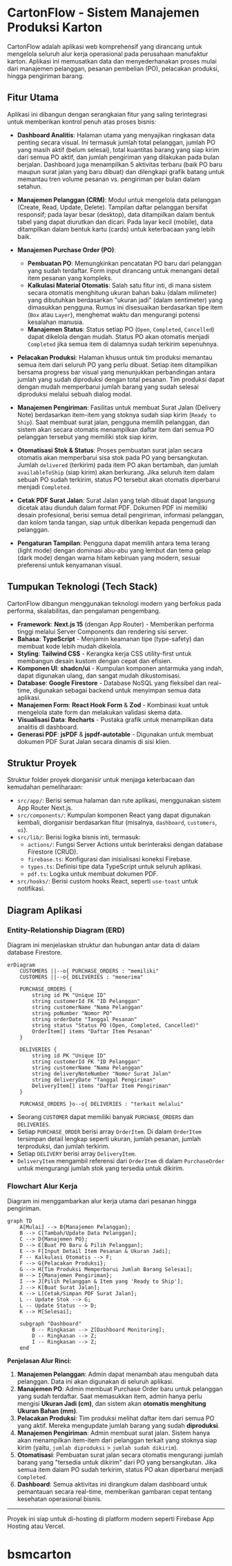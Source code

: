 
# CartonFlow - Sistem Manajemen Produksi Karton

CartonFlow adalah aplikasi web komprehensif yang dirancang untuk mengelola seluruh alur kerja operasional pada perusahaan manufaktur karton. Aplikasi ini memusatkan data dan menyederhanakan proses mulai dari manajemen pelanggan, pesanan pembelian (PO), pelacakan produksi, hingga pengiriman barang.

## Fitur Utama

Aplikasi ini dibangun dengan serangkaian fitur yang saling terintegrasi untuk memberikan kontrol penuh atas proses bisnis:

-   **Dashboard Analitis**: Halaman utama yang menyajikan ringkasan data penting secara visual. Ini termasuk jumlah total pelanggan, jumlah PO yang masih aktif (belum selesai), total kuantitas barang yang siap kirim dari semua PO aktif, dan jumlah pengiriman yang dilakukan pada bulan berjalan. Dashboard juga menampilkan 5 aktivitas terbaru (baik PO baru maupun surat jalan yang baru dibuat) dan dilengkapi grafik batang untuk memantau tren volume pesanan vs. pengiriman per bulan dalam setahun.

-   **Manajemen Pelanggan (CRM)**: Modul untuk mengelola data pelanggan (Create, Read, Update, Delete). Tampilan daftar pelanggan bersifat responsif; pada layar besar (desktop), data ditampilkan dalam bentuk tabel yang dapat diurutkan dan dicari. Pada layar kecil (mobile), data ditampilkan dalam bentuk kartu (cards) untuk keterbacaan yang lebih baik.

-   **Manajemen Purchase Order (PO)**:
    -   **Pembuatan PO**: Memungkinkan pencatatan PO baru dari pelanggan yang sudah terdaftar. Form input dirancang untuk menangani detail item pesanan yang kompleks.
    -   **Kalkulasi Material Otomatis**: Salah satu fitur inti, di mana sistem secara otomatis menghitung ukuran bahan baku (dalam milimeter) yang dibutuhkan berdasarkan "ukuran jadi" (dalam sentimeter) yang dimasukkan pengguna. Rumus ini disesuaikan berdasarkan tipe item (`Box` atau `Layer`), menghemat waktu dan mengurangi potensi kesalahan manusia.
    -   **Manajemen Status**: Status setiap PO (`Open`, `Completed`, `Cancelled`) dapat dikelola dengan mudah. Status PO akan otomatis menjadi `Completed` jika semua item di dalamnya sudah terkirim sepenuhnya.

-   **Pelacakan Produksi**: Halaman khusus untuk tim produksi memantau semua item dari seluruh PO yang perlu dibuat. Setiap item ditampilkan bersama progress bar visual yang menunjukkan perbandingan antara jumlah yang sudah diproduksi dengan total pesanan. Tim produksi dapat dengan mudah memperbarui jumlah barang yang sudah selesai diproduksi melalui sebuah dialog modal.

-   **Manajemen Pengiriman**: Fasilitas untuk membuat Surat Jalan (Delivery Note) berdasarkan item-item yang stoknya sudah siap kirim (`Ready to Ship`). Saat membuat surat jalan, pengguna memilih pelanggan, dan sistem akan secara otomatis menampilkan daftar item dari semua PO pelanggan tersebut yang memiliki stok siap kirim.

-   **Otomatisasi Stok & Status**: Proses pembuatan surat jalan secara otomatis akan memperbarui sisa stok pada PO yang bersangkutan. Jumlah `delivered` (terkirim) pada item PO akan bertambah, dan jumlah `availableToShip` (siap kirim) akan berkurang. Jika seluruh item dalam sebuah PO sudah terkirim, status PO tersebut akan otomatis diperbarui menjadi `Completed`.

-   **Cetak PDF Surat Jalan**: Surat Jalan yang telah dibuat dapat langsung dicetak atau diunduh dalam format PDF. Dokumen PDF ini memiliki desain profesional, berisi semua detail pengiriman, informasi pelanggan, dan kolom tanda tangan, siap untuk diberikan kepada pengemudi dan pelanggan.

-   **Pengaturan Tampilan**: Pengguna dapat memilih antara tema terang (light mode) dengan dominasi abu-abu yang lembut dan tema gelap (dark mode) dengan warna hitam kebiruan yang modern, sesuai preferensi untuk kenyamanan visual.

## Tumpukan Teknologi (Tech Stack)

CartonFlow dibangun menggunakan teknologi modern yang berfokus pada performa, skalabilitas, dan pengalaman pengembang.

-   **Framework**: **Next.js 15** (dengan App Router) - Memberikan performa tinggi melalui Server Components dan rendering sisi server.
-   **Bahasa**: **TypeScript** - Menjamin keamanan tipe (type-safety) dan membuat kode lebih mudah dikelola.
-   **Styling**: **Tailwind CSS** - Kerangka kerja CSS utility-first untuk membangun desain kustom dengan cepat dan efisien.
-   **Komponen UI**: **shadcn/ui** - Kumpulan komponen antarmuka yang indah, dapat digunakan ulang, dan sangat mudah dikustomisasi.
-   **Database**: **Google Firestore** - Database NoSQL yang fleksibel dan real-time, digunakan sebagai backend untuk menyimpan semua data aplikasi.
-   **Manajemen Form**: **React Hook Form** & **Zod** - Kombinasi kuat untuk mengelola state form dan melakukan validasi skema data.
-   **Visualisasi Data**: **Recharts** - Pustaka grafik untuk menampilkan data analitis di dashboard.
-   **Generasi PDF**: **jsPDF** & **jspdf-autotable** - Digunakan untuk membuat dokumen PDF Surat Jalan secara dinamis di sisi klien.

## Struktur Proyek

Struktur folder proyek diorganisir untuk menjaga keterbacaan dan kemudahan pemeliharaan:

-   `src/app/`: Berisi semua halaman dan rute aplikasi, menggunakan sistem App Router Next.js.
-   `src/components/`: Kumpulan komponen React yang dapat digunakan kembali, diorganisir berdasarkan fitur (misalnya, `dashboard`, `customers`, `ui`).
-   `src/lib/`: Berisi logika bisnis inti, termasuk:
    -   `actions/`: Fungsi Server Actions untuk berinteraksi dengan database Firestore (CRUD).
    -   `firebase.ts`: Konfigurasi dan inisialisasi koneksi Firebase.
    -   `types.ts`: Definisi tipe data TypeScript untuk seluruh aplikasi.
    -   `pdf.ts`: Logika untuk membuat dokumen PDF.
-   `src/hooks/`: Berisi custom hooks React, seperti `use-toast` untuk notifikasi.

## Diagram Aplikasi

### Entity-Relationship Diagram (ERD)

Diagram ini menjelaskan struktur dan hubungan antar data di dalam database Firestore.

```mermaid
erDiagram
    CUSTOMERS ||--o{ PURCHASE_ORDERS : "memiliki"
    CUSTOMERS ||--o{ DELIVERIES : "menerima"

    PURCHASE_ORDERS {
        string id PK "Unique ID"
        string customerId FK "ID Pelanggan"
        string customerName "Nama Pelanggan"
        string poNumber "Nomor PO"
        string orderDate "Tanggal Pesanan"
        string status "Status PO (Open, Completed, Cancelled)"
        OrderItem[] items "Daftar Item Pesanan"
    }

    DELIVERIES {
        string id PK "Unique ID"
        string customerId FK "ID Pelanggan"
        string customerName "Nama Pelanggan"
        string deliveryNoteNumber "Nomor Surat Jalan"
        string deliveryDate "Tanggal Pengiriman"
        DeliveryItem[] items "Daftar Item Pengiriman"
    }

    PURCHASE_ORDERS }o--o{ DELIVERIES : "terkait melalui"

```
*   Seorang `CUSTOMER` dapat memiliki banyak `PURCHASE_ORDERS` dan `DELIVERIES`.
*   Setiap `PURCHASE_ORDER` berisi array `OrderItem`. Di dalam `OrderItem` tersimpan detail lengkap seperti ukuran, jumlah pesanan, jumlah terproduksi, dan jumlah terkirim.
*   Setiap `DELIVERY` berisi array `DeliveryItem`.
*   `DeliveryItem` mengambil referensi dari `OrderItem` di dalam `PurchaseOrder` untuk mengurangi jumlah stok yang tersedia untuk dikirim.

### Flowchart Alur Kerja

Diagram ini menggambarkan alur kerja utama dari pesanan hingga pengiriman.

```mermaid
graph TD
    A[Mulai] --> B{Manajemen Pelanggan};
    B --> C[Tambah/Update Data Pelanggan];
    C --> D{Manajemen PO};
    D --> E[Buat PO Baru & Pilih Pelanggan];
    E --> F[Input Detail Item Pesanan & Ukuran Jadi];
    F -- Kalkulasi Otomatis --> F;
    F --> G{Pelacakan Produksi};
    G --> H[Tim Produksi Memperbarui Jumlah Barang Selesai];
    H --> I{Manajemen Pengiriman};
    I --> J[Pilih Pelanggan & Item yang 'Ready to Ship'];
    J --> K[Buat Surat Jalan];
    K --> L[Cetak/Simpan PDF Surat Jalan];
    L -- Update Stok --> G;
    L -- Update Status --> D;
    K --> M[Selesai];

    subgraph "Dashboard"
        B -- Ringkasan --> Z[Dashboard Monitoring];
        D -- Ringkasan --> Z;
        I -- Ringkasan --> Z;
    end

```
**Penjelasan Alur Rinci:**
1.  **Manajemen Pelanggan**: Admin dapat menambah atau mengubah data pelanggan. Data ini akan digunakan di seluruh aplikasi.
2.  **Manajemen PO**: Admin membuat Purchase Order baru untuk pelanggan yang sudah terdaftar. Saat memasukkan item, admin hanya perlu mengisi **Ukuran Jadi (cm)**, dan sistem akan **otomatis menghitung Ukuran Bahan (mm)**.
3.  **Pelacakan Produksi**: Tim produksi melihat daftar item dari semua PO yang aktif. Mereka mengupdate jumlah barang yang sudah **diproduksi**.
4.  **Manajemen Pengiriman**: Admin membuat surat jalan. Sistem hanya akan menampilkan item-item dari pelanggan terkait yang stoknya siap kirim (yaitu, `jumlah diproduksi` > `jumlah sudah dikirim`).
5.  **Otomatisasi**: Pembuatan surat jalan secara otomatis mengurangi jumlah barang yang "tersedia untuk dikirim" dari PO yang bersangkutan. Jika semua item dalam PO sudah terkirim, status PO akan diperbarui menjadi `Completed`.
6.  **Dashboard**: Semua aktivitas ini dirangkum dalam dashboard untuk pemantauan secara real-time, memberikan gambaran cepat tentang kesehatan operasional bisnis.

---

Proyek ini siap untuk di-hosting di platform modern seperti Firebase App Hosting atau Vercel.
# bsmcarton
